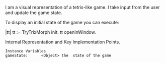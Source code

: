 I am a visual representation of a tetris-like game. I take input from the user and update the game state.

To  display an initial state of the game you can execute:

|tt|
tt := TryTrixMorph init.
tt openInWindow.

Internal Representation and Key Implementation Points.

    Instance Variables
	gameState:		<Object> the  state of the game

